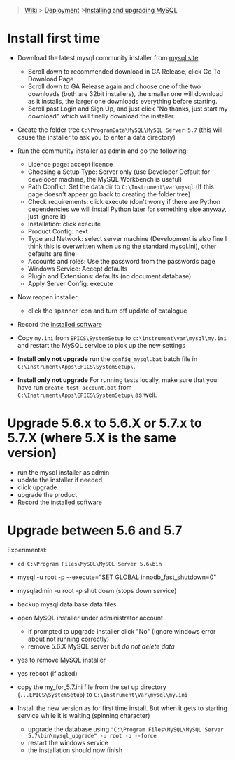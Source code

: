 > [Wiki](Home) > [Deployment](Deployment) >[Installing and upgrading MySQL](Installing-and-Upgrading-MySQL)

# Install first time

- Download the latest mysql community installer from [mysql site](https://dev.mysql.com/downloads/mysql/)
    - Scroll down to recommended download in GA Release, click Go To Download Page
    - Scroll down to GA Release again and choose one of the two downloads (both are 32bit installers), the smaller one will download as it installs, the larger one downloads everything before starting.
    - Scroll past Login and Sign Up, and just click "No thanks, just start my download" which will finally download the installer.
- Create the folder tree `C:\ProgramData\MySQL\MySQL Server 5.7` (this will cause the installer to ask you to enter a data directory)
- Run the community installer as admin and do the following:
    - Licence page: accept licence
    - Choosing a Setup Type: Server only (use Developer Default for developer machine, the MySQL Workbench is useful)
    - Path Conflict: Set the data dir to `C:\Instrument\var\mysql` (If this page doesn't appear go back to creating the folder tree)
    - Check requirements: click execute (don't worry if there are Python dependencies we will install Python later for something else anyway, just ignore it)
    - Installation: click execute
    - Product Config: next
    - Type and Network: select server machine (Development is also fine I think this is overwritten when using the standard mysql.ini), other defaults are fine
    - Accounts and roles: Use the password from the passwords page
    - Windows Service: Accept defaults
    - Plugin and Extensions: defaults (no document database)
    - Apply Server Config: execute
- Now reopen installer
    - click the spanner icon and turn off update of catalogue
- Record the [installed software](https://github.com/ISISComputingGroup/IBEX/wiki/installed-software)

- Copy `my.ini` from `EPICS\SystemSetup` to `c:\instrument\var\mysql\my.ini` and restart the MySQL service to pick up the new settings

- **Install only not upgrade** run the `config_mysql.bat` batch file in `C:\Instrument\Apps\EPICS\SystemSetup\`.
- **Install only not upgrade** For running tests locally, make sure that you have run `create_test_account.bat` from `C:\Instrument\Apps\EPICS\SystemSetup\` as well.

# Upgrade 5.6.x to 5.6.X or 5.7.x to 5.7.X (where 5.X is the same version)

- run the mysql installer as admin
- update the installer if needed
- click upgrade
- upgrade the product
- Record the [installed software](https://github.com/ISISComputingGroup/IBEX/wiki/installed-software)

# Upgrade between 5.6 and 5.7

Experimental:

- `cd C:\Program Files\MySQL\MySQL Server 5.6\bin`
- mysql -u root -p --execute="SET GLOBAL innodb_fast_shutdown=0"
- mysqladmin -u root -p shut
down (stops down service)
- backup mysql data base data files

- open MySQL installer under administrator account
  - If prompted to upgrade installer click "No" (Ignore windows error about not running correctly)
  - remove 5.6.X MySQL server but *do not delete data*
- yes to remove MySQL installer
- yes reboot (if asked)
- copy the my_for_5.7.ini file from the set up directory (`...EPICS\SystemSetup`) to `C:\Instrument\Var\mysql\my.ini`
- Install the new version as for first time install. But when it gets to starting service while it is waiting (spinning character)
    - upgrade the database using `"C:\Program Files\MySQL\MySQL Server 5.7\bin\mysql_upgrade" -u root -p --force`
    - restart the windows service
    - the installation should now finish
